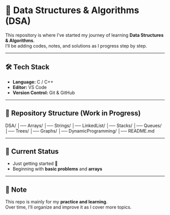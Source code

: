 # 📘 Data Structures & Algorithms (DSA)

This repository is where I’ve started my journey of learning **Data Structures & Algorithms**.  
I’ll be adding codes, notes, and solutions as I progress step by step.  

---

## 🛠 Tech Stack
- **Language:** C / C++  
- **Editor:** VS Code  
- **Version Control:** Git & GitHub  

---

## 📂 Repository Structure (Work in Progress)
DSA/
│── Arrays/
│── Strings/
│── LinkedList/
│── Stacks/
│── Queues/
│── Trees/
│── Graphs/
│── DynamicProgramming/
│── README.md

---

## 🎯 Current Status
- Just getting started 🚀  
- Beginning with **basic problems** and **arrays**  

---

## 📌 Note
This repo is mainly for my **practice and learning**.  
Over time, I’ll organize and improve it as I cover more topics.  
